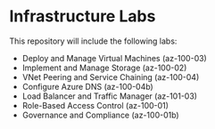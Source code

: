 # Infrastructure Labs

This repository will include the following labs:

-  Deploy and Manage Virtual Machines (az-100-03)
-  Implement and Manage Storage (az-100-02)
-  VNet Peering and Service Chaining (az-100-04)
-  Configure Azure DNS (az-100-04b)
-  Load Balancer and Traffic Manager (az-101-03)
-  Role-Based Access Control (az-100-01)
-  Governance and Compliance (az-100-01b)
